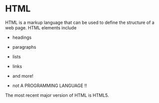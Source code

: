 # HTML

HTML is a markup language that can be used to define the structure of a web page. HTML elements include

* headings
* paragraphs
* lists
* links
* and more!
* not A PROGRAMMING LANGUAGE !!

The most recent major version of HTML is HTML5.